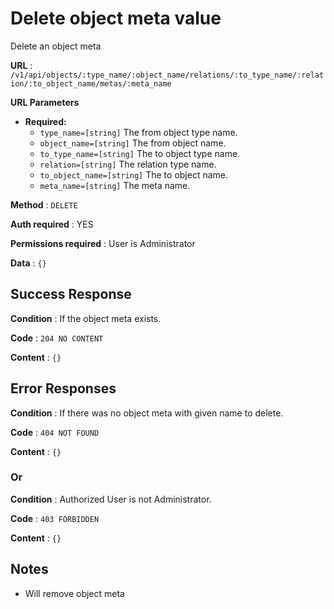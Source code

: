 # Delete object meta value

Delete an object meta

**URL** : `/v1/api/objects/:type_name/:object_name/relations/:to_type_name/:relation/:to_object_name/metas/:meta_name`

**URL Parameters**

* **Required:**
  * `type_name=[string]` The from object type name.
  * `object_name=[string]` The from object name.
  * `to_type_name=[string]` The to object type name.
  * `relation=[string]` The relation type name.
  * `to_object_name=[string]` The to object name.
  * `meta_name=[string]` The meta name.

**Method** : `DELETE`

**Auth required** : YES

**Permissions required** : User is Administrator

**Data** : `{}`

## Success Response

**Condition** : If the object meta exists.

**Code** : `204 NO CONTENT`

**Content** : `{}`

## Error Responses

**Condition** : If there was no object meta with given name to delete.

**Code** : `404 NOT FOUND`

**Content** : `{}`

### Or

**Condition** : Authorized User is not Administrator.

**Code** : `403 FORBIDDEN`

**Content** : `{}`

## Notes

* Will remove object meta
